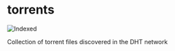torrents 
========
![Indexed](https://img.shields.io/badge/indexed-148027-blue)

Collection of torrent files discovered in the DHT network
